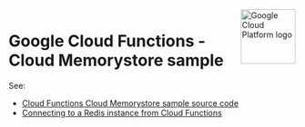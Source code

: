 <img src="https://avatars2.githubusercontent.com/u/2810941?v=3&s=96" alt="Google Cloud Platform logo" title="Google Cloud Platform" align="right" height="96" width="96"/>

# Google Cloud Functions - Cloud Memorystore sample

See:

* [Cloud Functions Cloud Memorystore sample source code][code]
* [Connecting to a Redis instance from Cloud Functions][tutorial]

[code]: index.js
[tutorial]: https://cloud.google.com/memorystore/docs/redis/connect-redis-instance-functions
